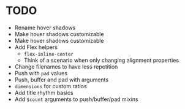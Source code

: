 # TODO

- Rename hover shadows
- Make hover shadows customizable
- Make hover shadows customizable
- Add Flex helpers
    - `flex-inline-center`
    - Think of a scenario when only changing alignment properties
- Change filenames to have less repetition
- Push with `pad` values
- Push, buffer and pad with arguments
- `dimensions` for custom ratios
- Add title rhythm basics
- Add `$count` arguments to push/buffer/pad mixins
